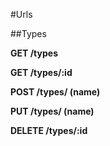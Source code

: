 #Urls

##Types

**GET /types**

**GET /types/:id**

**POST /types/ (name)**

**PUT /types/ (name)**

**DELETE /types/:id**
